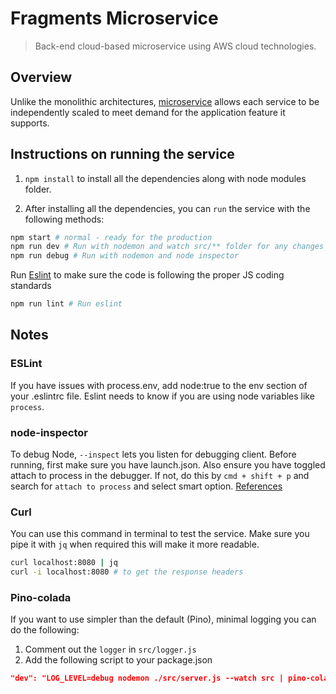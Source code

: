 # Fragments Microservice

> Back-end cloud-based microservice using AWS cloud technologies.

## Overview

Unlike the monolithic architectures, [microservice](https://aws.amazon.com/microservices/) allows each service to be independently scaled to meet demand for the application feature it supports.

## Instructions on running the service

1. `npm install` to install all the dependencies along with node modules folder.

2. After installing all the dependencies, you can `run` the service with the following methods:

```sh
npm start # normal - ready for the production
npm run dev # Run with nodemon and watch src/** folder for any changes
npm run debug # Run with nodemon and node inspector 
```

Run [Eslint](https://eslint.org/docs/latest/user-guide/getting-started) to make sure the code is following the proper JS coding standards

```sh
npm run lint # Run eslint 
```

## Notes

### ESLint

If you have issues with process.env, add node:true to the env section of your .eslintrc file. Eslint needs to know if you are using node variables like `process`.

### node-inspector

To debug Node, `--inspect` lets you listen for debugging client.
Before running, first make sure you have launch.json. Also ensure you have toggled attach to process in the debugger. If not, do this by `cmd + shift + p` and search for `attach to process` and select smart option. [References](https://code.visualstudio.com/docs/nodejs/nodejs-debugging)

### Curl

You can use this command in terminal to test the service. Make sure you pipe it with `jq` when required this will make it more readable.

```sh
curl localhost:8080 | jq 
curl -i localhost:8080 # to get the response headers 
```

### Pino-colada

If you want to use simpler than the default (Pino), minimal logging you can do the following:

1. Comment out the `logger` in `src/logger.js`
2. Add the following script to your package.json

```json
"dev": "LOG_LEVEL=debug nodemon ./src/server.js --watch src | pino-colada"
```
